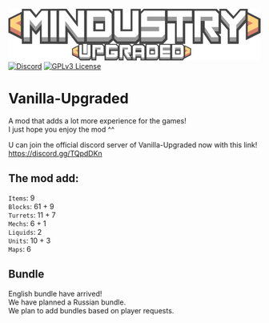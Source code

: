 ![Logo](sprites-override/ui/logo.png) <br>
[![Discord](https://img.shields.io/discord/730535373306069114)](https://discord.gg/TQpdDKn)
[![GPLv3 License](https://img.shields.io/badge/License-GPL%20v3-yellow.svg)](LICENSE.txt)
# Vanilla-Upgraded
A mod that adds a lot more experience for the games!
<br>I just hope you enjoy the mod ^^

U can join the official discord server of Vanilla-Upgraded now with this link!
<br>https://discord.gg/TQpdDKn

## The mod add: 
`Items`: 9
<br>`Blocks`: 61 + 9
<br>`Turrets`: 11 + 7
<br>`Mechs`: 6 + 1
<br>`Liquids`: 2
<br>`Units`: 10 + 3
<br>`Maps`: 6

## Bundle 
English bundle have arrived! 
<br>We have planned a Russian bundle.
<br>We plan to add bundles based on player requests. 
